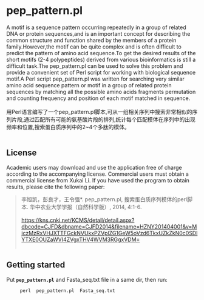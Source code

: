 # pep_pattern.pl
A motif is a sequence pattern occurring repeatedly in a group of related DNA or protein sequences,and is an important concept for describing the common structure and function shared by the members of a protein family.However,the motif can be quite complex and is often difficult to predict the pattern of amino acid sequence.To get the desired results of the short motifs (2-4 polypeptides) derived from various bioinformatics is still a difficult task.The pep_pattern.pl can be used to solve this problem and provide a convenient set of Perl script for working with biological sequence motif.A Perl script pep_pattern.pl was written for searching very similar amino acid sequence pattern or motif in a group of related protein sequences by matching all the possible amino acids fragments permutation and counting frequency and position of each motif matched in sequence.</br></br>
用Perl语言编写了一个pep_pattern.pl脚本,可从一组相关序列中搜索非常相似的序列片段,通过匹配所有可能的氨基酸片段的排列,统计每个匹配模体在序列中的出现频率和位置,搜索蛋白质序列中的2~4个多肽的模体。 </br></br>

## License
Academic users may download and use the application free of charge according to the accompanying license. Commercial users must obtain a commercial license from Xukai Li. If you have used the program to obtain results, please cite the following paper:</br>
>李旭凯，彭良才，王令强*. pep_pattern.pl, 搜索蛋白质序列模体的perl脚本. 华中农业大学学报（自然科学版）, 2014, 4:1-6.</br></br>
>https://kns.cnki.net/KCMS/detail/detail.aspx?dbcode=CJFD&dbname=CJFD2014&filename=HZNY201404001&v=MjczMzRxVHJXTTFGckNVUkxPZVplZG1GeW5oVzd6TkxUZkZkN0c0SDlYTXE0OUZaWVI4ZVgxTHV4WVM3RGgxVDM=</br></br>

## Getting started
Put __`pep_pattern.pl`__ and  Fasta_seq.txt file in a same dir, then run:</br>
```
     perl  pep_pattern.pl  Fasta_seq.txt  
```
</br>
